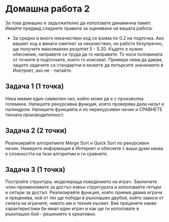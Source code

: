 # Домашна работа 2

За това домашно е задължително да използвате динамична памет. Имайте предвид следните правила за оценяване на вашата работа:
- За средно и много некачествен код се взима по 0.2 на подточка. Ако вашият код е винаги сметнат за некачествен, но работи безупречно, ще получите максимален резултат 5 - 5.20. Където е нужно обяснение, направете си труда да го направите. То носи половината от точките в подточките, които го изискват. Примери няма да давам, защото задачите са стандартни и можете да потърсите значението в Инетрнет, ако не - питайте.

## Задача 1 (1 точка)
Нека имаме един символен низ, който може да е с произволна големина. Напишете рекурсивна функция, която проверява дали низът е палиндром. Напишете функцията и по нерекурсивен начин и СРАВНЕТЕ тяхната производителност.

## Задача 2 (2 точки)
Реализирайте алгоритмите Merge Sort и Quick Sort по рекурсивен начин. Намерете информация в Интернет и обяснете с ваши думи каква е сложността на тези алгоритми и ги сравнете.

## Задача 3 (1 точка)
Постройте структура, моделираща поведението на играч. Заключете член-променливите за достъп извън структурата и използвайте гетъри и сетъри за достъп. Реализирайте функция, която приема двама играчи и преценява, кой от тях ще победи в ръкопашен двубой, който зависи от силата на играчите, нивото им и техния късмет. Вие преценете какви характеристики би имал един играч и как ще ги използвате в ръкопашен бой - решението е креативно. 
